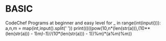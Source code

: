 # BASIC
CodeChef Programs at beginner and easy level
for _ in range(int(input())):
    a,n,m = map(int,input().split(' '))
    print(((((pow(10,n*(len(str(a))),(10**(len(str(a))) - 1)*m)-1)//(10**(len(str(a))) - 1))%m)*(a%m)%m))

